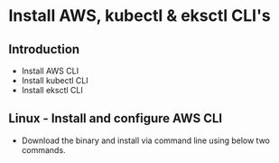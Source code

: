 # Install AWS, kubectl & eksctl CLI's

## Introduction
- Install AWS CLI
- Install kubectl CLI
- Install eksctl CLI

## Linux - Install and configure AWS CLI 
- Download the binary and install via command line using below two commands.

